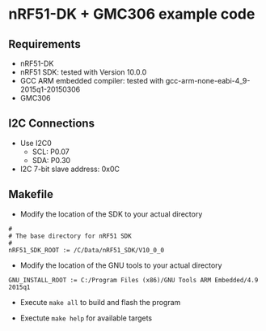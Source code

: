 nRF51-DK + GMC306 example code
==============================

Requirements
-----------
- nRF51-DK
- nRF51 SDK: tested with Version 10.0.0
- GCC ARM embedded compiler: tested with gcc-arm-none-eabi-4_9-2015q1-20150306
- GMC306

I2C Connections
---------------
- Use I2C0
  - SCL: P0.07
  - SDA: P0.30
- I2C 7-bit slave address: 0x0C

Makefile
-------
- Modify the location of the SDK to your actual directory
```
#
# The base directory for nRF51 SDK
#
nRF51_SDK_ROOT := /C/Data/nRF51_SDK/V10_0_0
```

- Modify the location of the GNU tools to your actual directory
```
GNU_INSTALL_ROOT := C:/Program Files (x86)/GNU Tools ARM Embedded/4.9 2015q1
```

- Execute `make all` to build and flash the program

- Exectute `make help` for available targets
